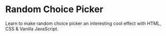 # Random Choice Picker
Learn to make random choice picker an interesting cool effect with  HTML, CSS &amp; Vanilla JavaScript.

